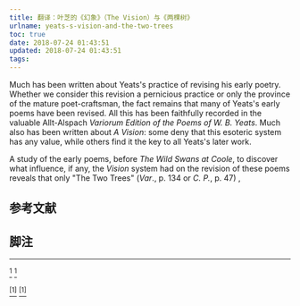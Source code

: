 ```yaml
---
title: 翻译：叶芝的《幻象》（The Vision）与《两棵树》
urlname: yeats-s-vision-and-the-two-trees
toc: true
date: 2018-07-24 01:43:51
updated: 2018-07-24 01:43:51
tags:
---
```


Much has been written about Yeats's practice of revising his early poetry. Whether we consider this revision a pernicious practice or only the province of the mature poet-craftsman, the fact remains that many of Yeats's early poems have been revised. All this has been faithfully recorded in the valuable Allt-Alspach *Variorum Edition of the Poems of W. B. Yeats*. Much also has been written about *A Vision*: some deny that this esoteric system has any value, while others find it the key to all Yeats's later work.

A study of the early poems, before *The Wild Swans at Coole*, to discover what influence, if any, the *Vision* system had on the revision of these poems reveals that only "The Two Trees" (*Var*., p. 134 or *C. P.*, p. 47) ,

## 参考文献

## 脚注

---

<a href="#note1" id="note1ref"><sup>1</sup></a>
<a id="note1" href="#note1ref"><sup>1</sup></a>

<a href="#bib1" id="bib1ref"><sup>[1]</sup></a>
<a id="bib1" href="#bib1ref"><sup>[1]</sup></a>
